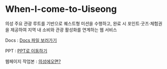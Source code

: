 # When-I-come-to-Uiseong
의성 주요 관광 루트를 기반으로 퀘스트형 미션을 수행하고, 
완료 시 포인트·굿즈·체험권을 제공하여 지역 내 소비와 관광 활성화를 연계하는 웹 서비스

Docs : [Docs 파일 보러가기](https://docs.google.com/document/d/1kTuHlKpWS8xf1VJ5Op5pyL_UT6kLTs1ek-BydFR0V-k/edit?tab=t.0)

PPT : [PPT로 이동하기](https://docs.google.com/presentation/d/1otUCv3fkQqHHIzPD3u4HmQFCyfNN2Q_kGAKhXva1r9k/edit?usp=sharing)

웹페이지 작업본 : [의성에오면?](https://uiseong.netlify.app/)

